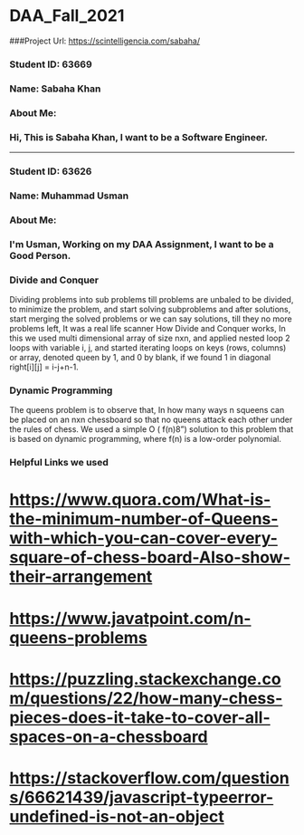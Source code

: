 # DAA_Fall_2021
###Project Url: https://scintelligencia.com/sabaha/
### Student ID: 63669
### Name: Sabaha Khan
### About Me:
### Hi, This is Sabaha Khan, I want to be a Software Engineer.
---------------------------------------------------------------
### Student ID: 63626
### Name: Muhammad Usman
### About Me:
### I'm Usman, Working on my DAA Assignment, I want to be a Good Person.

### Divide and Conquer
Dividing problems into sub problems till problems are unbaled to be divided, to minimize the problem, and start solving subproblems and after solutions, start merging the solved problems or we can say solutions, till they no more problems left, It was a real life scanner How Divide and Conquer works, In this we used multi dimensional array of size nxn, and applied nested loop 2 loops with variable i, j, and started iterating loops on keys (rows, columns) or array, denoted queen by 1, and 0 by blank, if we found 1 in diagonal right[i][j] = i-j+n-1.

### Dynamic Programming
The queens problem is to observe that, In how many ways n squeens can be placed on an nxn chessboard so that no queens attack each other under the rules of chess. We used a simple O ( f(n)8”) solution to this problem that is based on dynamic programming, where f(n) is a low-order polynomial.


### Helpful Links we used

# https://www.quora.com/What-is-the-minimum-number-of-Queens-with-which-you-can-cover-every-square-of-chess-board-Also-show-their-arrangement

# https://www.javatpoint.com/n-queens-problems
# https://puzzling.stackexchange.com/questions/22/how-many-chess-pieces-does-it-take-to-cover-all-spaces-on-a-chessboard
# https://stackoverflow.com/questions/66621439/javascript-typeerror-undefined-is-not-an-object
